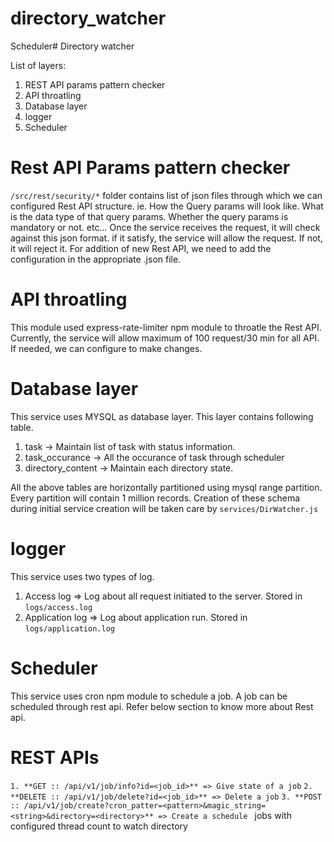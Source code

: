 # directory_watcher
Scheduler# Directory watcher

List of layers:

1. REST API params pattern checker
2. API throatling
3. Database layer
4. logger
5. Scheduler

# Rest API Params pattern checker
```/src/rest/security/*``` folder contains list of json files through which we can configured Rest API structure.
ie. How the Query params will look like. What is the data type of that query params. Whether the query params is mandatory or not. etc... 
Once the service receives the request, it will check against this json format. if it satisfy, the service will allow the request. If not, it will reject it.
For addition of new Rest API, we need to add the configuration in the appropriate .json file.

# API throatling
This module used express-rate-limiter npm module to throatle the Rest API.
Currently, the service will allow maximum of 100 request/30 min for all API.
If needed, we can configure to make changes.

# Database layer
This service uses MYSQL as database layer. This layer contains following table.
1. task -> Maintain list of task with status information.
2. task_occurance -> All the occurance of task through scheduler
3. directory_content -> Maintain each directory state.

All the above tables are horizontally partitioned using mysql range partition. Every partition will contain 1 million records. Creation of these schema during initial service creation will be taken care by ```services/DirWatcher.js```

# logger
This service uses two types of log.
1. Access log => Log about all request initiated to the server. Stored in ```logs/access.log```
2. Application log => Log about application run. Stored in ```logs/application.log```

# Scheduler
This service uses cron npm module to schedule a job. A job can be scheduled through rest api.
Refer below section to know more about Rest api.

# REST APIs
```1. **GET :: /api/v1/job/info?id=<job_id>** => Give state of a job```
```2. **DELETE :: /api/v1/job/delete?id=<job_id>** => Delete a job```
```3. **POST :: /api/v1/job/create?cron_patter=<pattern>&magic_string=<string>&directory=<directory>** => Create a schedule ``` jobs with configured thread count to watch directory
